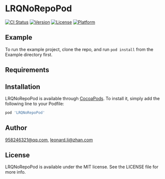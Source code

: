 # LRQNoRepoPod

[![CI Status](http://img.shields.io/travis/958246321@qq.com/LRQNoRepoPod.svg?style=flat)](https://travis-ci.org/958246321@qq.com/LRQNoRepoPod)
[![Version](https://img.shields.io/cocoapods/v/LRQNoRepoPod.svg?style=flat)](http://cocoapods.org/pods/LRQNoRepoPod)
[![License](https://img.shields.io/cocoapods/l/LRQNoRepoPod.svg?style=flat)](http://cocoapods.org/pods/LRQNoRepoPod)
[![Platform](https://img.shields.io/cocoapods/p/LRQNoRepoPod.svg?style=flat)](http://cocoapods.org/pods/LRQNoRepoPod)

## Example

To run the example project, clone the repo, and run `pod install` from the Example directory first.

## Requirements

## Installation

LRQNoRepoPod is available through [CocoaPods](http://cocoapods.org). To install
it, simply add the following line to your Podfile:

```ruby
pod 'LRQNoRepoPod'
```

## Author

958246321@qq.com, leonard.li@zhan.com

## License

LRQNoRepoPod is available under the MIT license. See the LICENSE file for more info.
